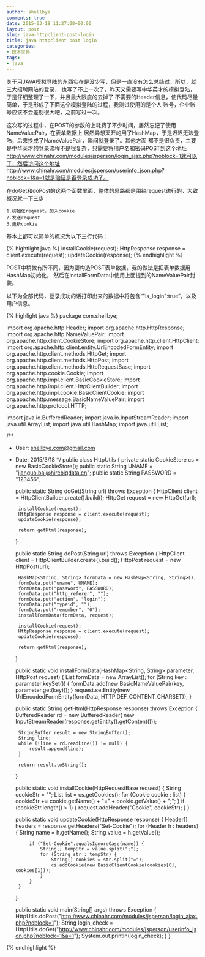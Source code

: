 ```yaml
---
author: shellbye
comments: true
date: 2015-03-19 11:27:08+00:00
layout: post
slug: java-httpclient-post-login
title: java httpclient post login
categories:
- 技术世界
tags:
- java
---
```


关于用JAVA模拟登陆的东西实在是没少写，但是一直没有怎么总结过，所以，就三大招聘网站的登录，
也写了不止一次了，昨天又需要写中华英才的模拟登陆，于是仔细整理了一下，并且最大限度的去掉了
不需要的Header信息，使代码尽量简单，于是形成了下面这个模拟登陆的过程，我测试使用的是个人
账号，企业账号应该不会差别很大吧，之前写过一次。

这次写的过程中，在POST的参数的上耗费了不少时间，居然忘记了使用NameValuePair，在表单数据上
居然异想天开的用了HashMap，于是迟迟无法登陆，后来换成了NameValuePair，瞬间就登录了。其他方面
都不是很负责，主要是中华英才的登录流程不是很复杂，只需要将用户名和密码POST到这个地址
http://www.chinahr.com/modules/jsperson/login_ajax.php?noblock=1就可以了，然后访问这个地址
http://www.chinahr.com/modules/jsperson/userinfo_json.php?noblock=1&a=1就是验证是否登录成功了。

在doGet和doPost的这两个函数里面，整体的思路都是围绕request进行的，大致概况就一下三步：

    1.初始化request，加入cookie
    2.发送request
    3.更新cookie
    
基本上都可以简单的概况为以下三行代码：

{% hightlight java %}
        installCookie(request);
        HttpResponse response = client.execute(request);
        updateCookie(response);
{% endhighlight %}

POST中稍微有所不同，因为要构造POST表单数据，我的做法是把表单数据用HashMap初始化，
然后在installFormData中使用上面提到的NameValuePair封装。

以下为全部代码，登录成功的话打印出来的数据中将包含“"is_login":true”，以及用户信息。


{% highlight java %}
package com.shellbye;

import org.apache.http.Header;
import org.apache.http.HttpResponse;
import org.apache.http.NameValuePair;
import org.apache.http.client.CookieStore;
import org.apache.http.client.HttpClient;
import org.apache.http.client.entity.UrlEncodedFormEntity;
import org.apache.http.client.methods.HttpGet;
import org.apache.http.client.methods.HttpPost;
import org.apache.http.client.methods.HttpRequestBase;
import org.apache.http.cookie.Cookie;
import org.apache.http.impl.client.BasicCookieStore;
import org.apache.http.impl.client.HttpClientBuilder;
import org.apache.http.impl.cookie.BasicClientCookie;
import org.apache.http.message.BasicNameValuePair;
import org.apache.http.protocol.HTTP;

import java.io.BufferedReader;
import java.io.InputStreamReader;
import java.util.ArrayList;
import java.util.HashMap;
import java.util.List;

/**
 * User: shellbye.com@gmail.com
 * Date: 2015/3/18
 */
public class HttpUtils {
    private static CookieStore cs = new BasicCookieStore();
    public static String UNAME = "jianguo.bai@hirebigdata.cn";
    public static String PASSWORD = "123456";

    public static String doGet(String url) throws Exception {
        HttpClient client = HttpClientBuilder.create().build();
        HttpGet request = new HttpGet(url);

        installCookie(request);
        HttpResponse response = client.execute(request);
        updateCookie(response);

        return getHtml(response);
    }

    public static String doPost(String url) throws Exception {
        HttpClient client = HttpClientBuilder.create().build();
        HttpPost request = new HttpPost(url);

        HashMap<String, String> formData = new HashMap<String, String>();
        formData.put("uname", UNAME);
        formData.put("password", PASSWORD);
        formData.put("http_referer", "");
        formData.put("action", "login");
        formData.put("typeid", "");
        formData.put("remember", "0");
        installFormData(formData, request);

        installCookie(request);
        HttpResponse response = client.execute(request);
        updateCookie(response);

        return getHtml(response);
    }

    public static void installFormData(HashMap<String, String> parameter, HttpPost request) {
        List<NameValuePair> formData = new ArrayList<NameValuePair>();
        for (String key : parameter.keySet()) {
            formData.add(new BasicNameValuePair(key, parameter.get(key)));
        }
        request.setEntity(new UrlEncodedFormEntity(formData, HTTP.DEF_CONTENT_CHARSET));
    }

    public static String getHtml(HttpResponse response) throws Exception {
        BufferedReader rd = new BufferedReader(
                new InputStreamReader(response.getEntity().getContent()));

        StringBuffer result = new StringBuffer();
        String line;
        while ((line = rd.readLine()) != null) {
            result.append(line);
        }

        return result.toString();
    }

    public static void installCookie(HttpRequestBase request) {
        String cookieStr = "";
        List<Cookie> list = cs.getCookies();
        for (Cookie cookie : list) {
            cookieStr += cookie.getName() + "=" + cookie.getValue() + ";";
        }
        if (cookieStr.length() > 1) {
            request.addHeader("Cookie", cookieStr);
        }
    }

    public static void updateCookie(HttpResponse response) {
        Header[] headers = response.getHeaders("Set-Cookie");
        for (Header h : headers) {
            String name = h.getName();
            String value = h.getValue();

            if ("Set-Cookie".equalsIgnoreCase(name)) {
                String[] tempStr = value.split(";");
                for (String str : tempStr) {
                    String[] cookies = str.split("=");
                    cs.addCookie(new BasicClientCookie(cookies[0], cookies[1]));
                }
            }
        }
    }

    public static void main(String[] args) throws Exception {
        HttpUtils.doPost("http://www.chinahr.com/modules/jsperson/login_ajax.php?noblock=1");
        String login_check = HttpUtils.doGet("http://www.chinahr.com/modules/jsperson/userinfo_json.php?noblock=1&a=1");
        System.out.println(login_check);
    }
}

{% endhighlight %}